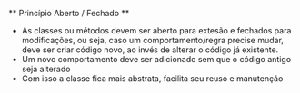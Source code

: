 ** Princípio Aberto / Fechado **

- As classes ou métodos devem ser aberto para extesão e fechados para modificações, ou seja, caso um comportamento/regra precise mudar, deve ser criar código novo, ao invés de alterar o código já existente.
- Um novo comportamento deve ser adicionado sem que o código antigo seja alterado
- Com isso a classe fica mais abstrata, facilita seu reuso e manutenção
